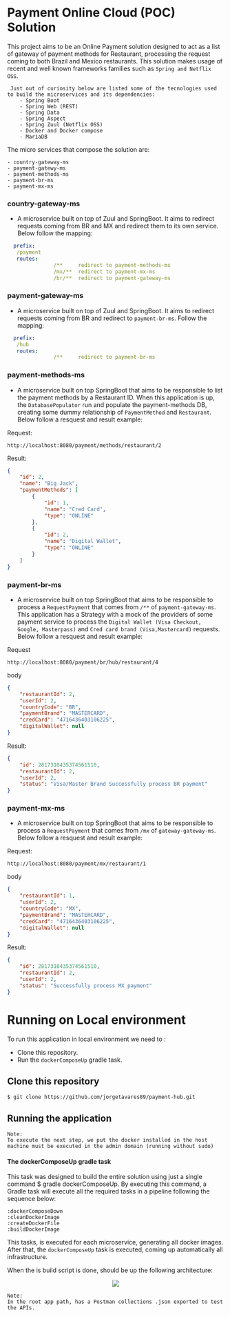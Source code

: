 # Payment Online Cloud (POC) Solution

This project aims to be an Online Payment solution designed to act as a list of gateway of payment methods for Restaurant, processing the request coming to both Brazil and Mexico restaurants.
This solution makes usage of recent and well known frameworks families such as `Spring and Netflix OSS`.

 ```
  Just out of curiosity below are listed some of the tecnologies used to build the microservices and its dependencies:
	 - Spring Boot
	 - Spring Web (REST)
	 - Spring Data
	 - Spring Aspect
	 - Spring Zuul (Netflix OSS)
	 - Docker and Docker compose
	 - MariaDB
 ```

The micro services that compose the solution are:

 ``` 
 - country-gateway-ms
 - payment-gatewy-ms
 - payment-methods-ms
 - payment-br-ms
 - payment-mx-ms
 ```

### country-gateway-ms
* A microservice built on top of Zuul and SpringBoot. It aims to redirect requests coming from BR and MX and redirect them to its own service. Below follow the mapping:
 ```yaml
   prefix: 
   	/payment
   	routes:
	            /**     redirect to payment-methods-ms
	            /mx/**  redirect to payment-mx-ms
	            /br/**  redirect to payment-gateway-ms 
```

### payment-gateway-ms
* A microservice built on top of Zuul and SpringBoot. It aims to redirect requests coming from BR and redirect to `payment-br-ms`. Follow the mapping:

 ```yaml
   prefix: 
   	/hub
   	routes:
	            /**     redirect to payment-br-ms
```

### payment-methods-ms
* A microservice built on top SpringBoot that aims to be responsible to list the payment methods by a Restaurant ID. When this application is up, the `DatabasePopulator` run and populate the payment-methods DB, creating some dummy relationship of `PaymentMethod` and `Restaurant`. Below follow a resquest and result example:

Request:

`http://localhost:8080/payment/methods/restaurant/2`

Result:
```json
{
    "id": 2,
    "name": "Big Jack",
    "paymentMethods": [
        {
            "id": 1,
            "name": "Cred Card",
            "type": "ONLINE"
        },
        {
            "id": 2,
            "name": "Digital Wallet",
            "type": "ONLINE"
        }
    ]
}
```

### payment-br-ms
* A microservice built on top SpringBoot that aims to be responsible to process a `RequestPayment` that comes from `/**` of `payment-gateway-ms`. This application has a Strategy with a mock of the providers of some payment service to process the `Digital Wallet (Visa Checkout, Google, Masterpass)` and `Cred card brand (Visa,Mastercard)` requests. Below follow a resquest and result example:

Request

```http://localhost:8080/payment/br/hub/restaurant/4```

body
```json
{
	"restaurantId": 2,
	"userId": 2,
	"countryCode": "BR",
	"paymentBrand": "MASTERCARD",
	"credCard": "4716436403106225",
	"digitalWallet": null
}
```

Result:
```json
{
    "id": 2817310435374561510,
    "restaurantId": 2,
    "userId": 2,
    "status": "Visa/Master Brand Successfully process BR payment"
}
```

### payment-mx-ms
* A microservice built on top SpringBoot that aims to be responsible to process a `RequestPayment` that comes from `/mx` of `gateway-gateway-ms`. Below follow a resquest and result example:

Request:

```http://localhost:8080/payment/mx/restaurant/1```

body
```json
{
	"restaurantId": 1,
	"userId": 2,
	"countryCode": "MX",
	"paymentBrand": "MASTERCARD",
	"credCard": "4716436403106225",
	"digitalWallet": null
}
```

Result:
```json
{
    "id": 2817310435374561510,
    "restaurantId": 2,
    "userId": 2,
    "status": "Successfully process MX payment"
}
```

# Running on Local environment

To run this application in local environment we need to :

 * Clone this repository.
 * Run the `dockerComposeUp` gradle task.
 

## Clone this repository

`$ git clone https://github.com/jorgetavares89/payment-hub.git`
	
## Running the application

	Note: 
	To execute the next step, we put the docker installed in the host machine must be executed in the admin domain (running without sudo)

#### The dockerComposeUp gradle task

This task was designed to build the entire solution using just a single command $ gradle dockerComposeUp. By executing this command, a Gradle task will execute all the required tasks in a pipeline following the sequence below:
  ```
  :dockerComposeDown
  :cleanDockerImage 
  :createDockerFile
  :buildDockerImage
  ```
  This tasks, is executed for each microservice, generating all docker images. After that, the `dockerComposeUp` task is executed, coming up automatically all infrastructure.
  
  When the is build script is done, should be up the following architecture:

<p align="center"><img src="https://github.com/jorgetavares89/payment-hub/blob/master/PaymentHub.png"/></p>

	Note:
	In the root app path, has a Postman collections .json exported to test the APIs.

